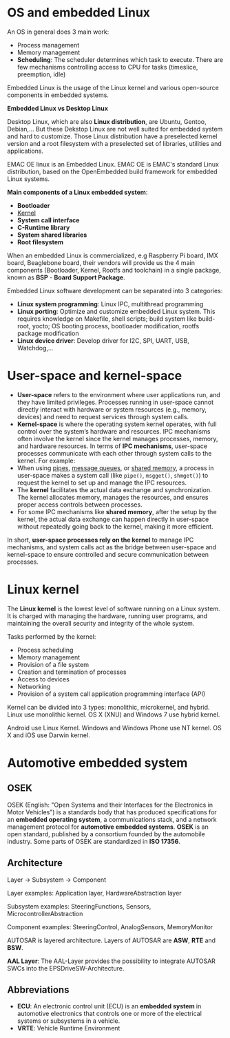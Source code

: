 # OS and embedded Linux
An OS in general does 3 main work:

* Process management
* Memory management
* **Scheduling**: The scheduler determines which task to execute. There are few mechanisms controlling access to CPU for tasks (timeslice, preemption, idle)

Embedded Linux is the usage of the Linux kernel and various open-source components in embedded systems.

**Embedded Linux vs Desktop Linux**

Desktop Linux, which are also **Linux distribution**, are Ubuntu, Gentoo, Debian,... But these Dekstop Linux are not well suited for embedded system and hard to customize. Those Linux distribution have a preselected kernel version and a root filesystem with a preselected set of libraries, utilities and applications.

EMAC OE linux is an Embedded Linux. EMAC OE is EMAC's standard Linux distribution, based on the OpenEmbedded build framework for embedded Linux systems.

**Main components of a Linux embedded system**:
* **Bootloader**
* [Kernel](#kernel)
* **System call interface**
* **C-Runtime library**
* **System shared libraries** 
* **Root filesystem**

When an embedded Linux is commercialized, e.g Raspberry Pi board, IMX board, Beaglebone board, their vendors will provide us the 4 main components (Bootloader, Kernel, Rootfs and toolchain) in a single package, known as  **BSP** - **Board Support Package**.

Embedded Linux software development can be separated into 3 categories:
* **Linux system programming**: Linux IPC, multithread programming
* **Linux porting**: Optimize and customize embedded Linux system. This requires knowledge on Makefile, shell scripts; build system like build-root, yocto; OS booting process, bootloader modification, rootfs package modification
* **Linux device driver**: Develop driver for I2C, SPI, UART, USB, Watchdog,…

# User-space and kernel-space
* **User-space** refers to the environment where user applications run, and they have limited privileges. Processes running in user-space cannot directly interact with hardware or system resources (e.g., memory, devices) and need to request services through system calls.
* **Kernel-space** is where the operating system kernel operates, with full control over the system’s hardware and resources. IPC mechanisms often involve the kernel since the kernel manages processes, memory, and hardware resources.
In terms of **IPC mechanisms**, user-space processes communicate with each other through system calls to the kernel. For example:
* When using [pipes](), [message queues](), or [shared memory](), a process in user-space makes a system call (like ``pipe()``, ``msgget()``, ``shmget()``) to request the kernel to set up and manage the IPC resources.
* The **kernel** facilitates the actual data exchange and synchronization. The kernel allocates memory, manages the resources, and ensures proper access controls between processes.
* For some IPC mechanisms like **shared memory**, after the setup by the kernel, the actual data exchange can happen directly in user-space without repeatedly going back to the kernel, making it more efficient.

In short, **user-space processes rely on the kernel** to manage IPC mechanisms, and system calls act as the bridge between user-space and kernel-space to ensure controlled and secure communication between processes.
# Linux kernel

The **Linux kernel** is the lowest level of software running on a Linux system. It is charged with managing the hardware, running user programs, and maintaining the overall security and integrity of the whole system.

Tasks performed by the kernel:

* Process scheduling
* Memory management
* Provision of a file system
* Creation and termination of processes
* Access to devices
* Networking
* Provision of a system call application programming interface (API)

Kernel can be divided into 3 types: monolithic, microkernel, and hybrid. Linux use monolithic kernel. OS X (XNU) and Windows 7 use hybrid kernel.

Android use Linux Kernel. Windows and Windows Phone use NT kernel. OS X and iOS use Darwin kernel. 

# Automotive embedded system

## OSEK

OSEK (English: "Open Systems and their Interfaces for the Electronics in Motor Vehicles") is a standards body that has produced specifications for an **embedded operating system**, a communications stack, and a network management protocol for **automotive embedded systems**. **OSEK** is an open standard, published by a consortium founded by the automobile industry. Some parts of OSEK are standardized in **ISO 17356**.

## Architecture

Layer -> Subsystem -> Component

Layer examples: Application layer, HardwareAbstraction layer

Subsystem examples: SteeringFunctions, Sensors, MicrocontrollerAbstraction

Component examples: SteeringControl, AnalogSensors, MemoryMonitor

AUTOSAR is layered architecture. Layers of AUTOSAR are **ASW**, **RTE** and **BSW**.

**AAL Layer**: The AAL-Layer provides the possibility to integrate AUTOSAR SWCs into the EPSDriveSW-Architecture.

## Abbreviations

* **ECU**: An electronic control unit (ECU) is an **embedded system** in automotive electronics that controls one or more of the electrical systems or subsystems in a vehicle.
* **VRTE**: Vehicle Runtime Environment
